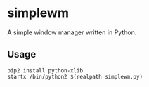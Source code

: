 # simplewm
A simple window manager written in Python.

## Usage
```
pip2 install python-xlib
startx /bin/python2 $(realpath simplewm.py)
```
